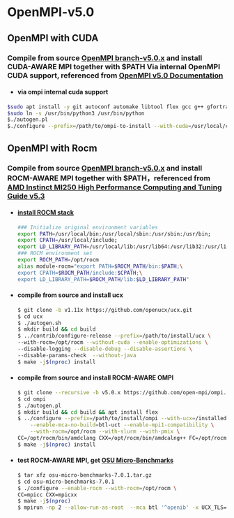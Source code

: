 # OpenMPI-v5.0

## OpenMPI with CUDA

### Compile from source [OpenMPI branch-v5.0.x](https://github.com/open-mpi/ompi/tree/v5.0.x) and install CUDA-AWARE MPI together with $PATH Via internal OpenMPI CUDA support, referenced from [OpenMPI v5.0 Documentation](https://docs.open-mpi.org/en/v5.0.x/tuning-apps/networking/cuda.html#how-do-i-build-open-mpi-with-cuda-aware-support)

- #### via ompi internal cuda support

````bash
$sudo apt install -y git autoconf automake libtool flex gcc g++ gfortran python3
$sudo ln -s /usr/bin/python3 /usr/bin/python
$./autogen.pl
$./configure --prefix=/path/to/ompi-to-install --with-cuda=/usr/local/cuda --with-cuda-libdir=/usr/local/cuda/lib64/stubs --enable-mca-dso=btl-smcuda,rcache-rgpusm,rcache-gpusm,accelerator-cuda
````

## OpenMPI with Rocm

### Compile from source [OpenMPI branch-v5.0.x](https://github.com/open-mpi/ompi/tree/v5.0.x) and install ROCM-AWARE MPI together with $PATH，referenced from [AMD Instinct MI250 High Performance Computing and Tuning Guide v5.3](https://docs.amd.com/bundle/AMD-Instinct-MI250-High-Performance-Computing-and-Tuning-Guide-v5.3/page/GPU-Enabled_MPI.html)

- #### [install ROCM stack](https://gitee.com/jiuxiaoyun/uconfig/blob/master/3.4-rocm.md)

    ````bash
    ### Initialize original environment variables
    export PATH=/usr/local/bin:/usr/local/sbin:/usr/sbin:/usr/bin;
    export CPATH=/usr/local/include;
    export LD_LIBRARY_PATH=/usr/local/lib:/usr/lib64:/usr/lib32:/usr/libx32:/usr/lib
    ### ROCM environment set
    export ROCM_PATH=/opt/rocm
    alias module-rocm="export PATH=$ROCM_PATH/bin:$PATH;\
    export CPATH=$ROCM_PATH/include:$CPATH;\
    export LD_LIBRARY_PATH=$ROCM_PATH/lib:$LD_LIBRARY_PATH"
    ````

- #### compile from source and install ucx

    ````bash
    $ git clone -b v1.11x https://github.com/openucx/ucx.git 
    $ cd ucx
    $ ./autogen.sh
    $ mkdir build && cd build
    $ ../contrib/configure-release --prefix=/path/to/install/ucx \
    --with-rocm=/opt/rocm --without-cuda --enable-optimizations \
    --disable-logging --disable-debug --disable-assertions \
    --disable-params-check  --without-java 
    $ make -j$(nproc) install
    ````

- #### compile from source and install ROCM-AWARE OMPI

    ````bash
    $ git clone --recursive -b v5.0.x https://github.com/open-mpi/ompi.git  
    $ cd ompi
    $ ./autogen.pl
    $ mkdir build && cd build && apt install flex
    $ ../configure --prefix=/path/to/install/ompi --with-ucx=/installed/ucx \
        --enable-mca-no-build=btl-uct --enable-mpi1-compatibility \
        --with-rocm=/opt/rocm --with-slurm --with-pmix \
    CC=/opt/rocm/bin/amdclang CXX=/opt/rocm/bin/amdcalng++ FC=/opt/rocm/bin/amdflang
    $ make -j$(nproc) install
    ````

- #### test ROCM-AWARE MPI, get [OSU Micro-Benchmarks](http://mvapich.cse.ohio-state.edu/download/mvapich/osu-micro-benchmarks-7.1-1.tar.gz)

    ````bash
    $ tar xfz osu-micro-benchmarks-7.0.1.tar.gz  
    $ cd osu-micro-benchmarks-7.0.1
    $ ./configure --enable-rocm --with-rocm=/opt/rocm \
    CC=mpicc CXX=mpicxx
    $ make -j$(nproc)
    $ mpirun -np 2 --allow-run-as-root  --mca btl '^openib' -x UCX_TLS=sm,self,rocm_copy,rocm_ipc --mca pml ucx  ./c/mpi/pt2pt/osu_bw -d rocm D D
    ````
